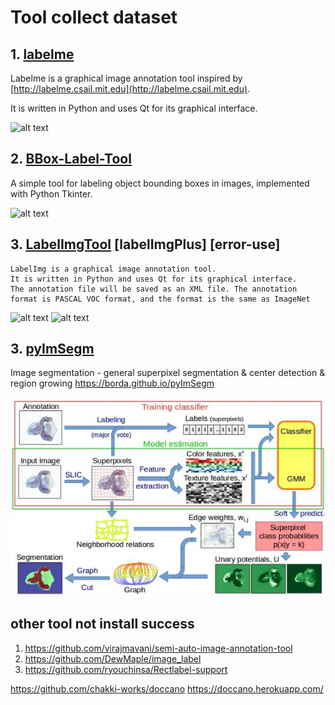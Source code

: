 # Tool collect dataset

## 1. [labelme](https://github.com/wkentaro/labelme)

Labelme is a graphical image annotation tool inspired by [http://labelme.csail.mit.edu](http://labelme.csail.mit.edu).

It is written in Python and uses Qt for its graphical interface.

![alt text][labelme-desc]

[labelme-desc]: https://github.com/wkentaro/labelme/raw/master/examples/instance_segmentation/.readme/annotation.jpg "LabelMe description"

## 2. [BBox-Label-Tool](https://github.com/puzzledqs/BBox-Label-Tool)

A simple tool for labeling object bounding boxes in images, implemented with Python Tkinter.

![alt text][BBox-Label-Tool-img]

[BBox-Label-Tool-img]: https://github.com/puzzledqs/BBox-Label-Tool/raw/master/screenshot.png "BBox-Label-Tool"

## 3. [LabelImgTool](https://github.com/lzx1413/LabelImgTool) [labelImgPlus] [error-use]

    LabelImg is a graphical image annotation tool.
    It is written in Python and uses Qt for its graphical interface.
    The annotation file will be saved as an XML file. The annotation format is PASCAL VOC format, and the format is the same as ImageNet

![alt text][LabelImgTool-img]
![alt text][LabelImgTool-img-2]

[LabelImgTool-img]: https://github.com/lzx1413/LabelImgTool/raw/master/screenshot/setting_panel.jpg "LabelImgTool"

[LabelImgTool-img-2]: https://github.com/lzx1413/LabelImgTool/raw/master/screenshot/parse_label.jpg "LabelImgTool"

## 3. [pyImSegm](https://github.com/Borda/pyImSegm)

Image segmentation - general superpixel segmentation & center detection & region growing https://borda.github.io/pyImSegm


![alt text][pyImSegm-img]

[pyImSegm-img]: https://github.com/Borda/pyImSegm/raw/master/figures/schema_slic-fts-clf-gc.jpg "pyImSegm"



## other tool not install success

1. https://github.com/virajmavani/semi-auto-image-annotation-tool
2. https://github.com/DewMaple/image_label
3. https://github.com/ryouchinsa/Rectlabel-support





https://github.com/chakki-works/doccano
https://doccano.herokuapp.com/
